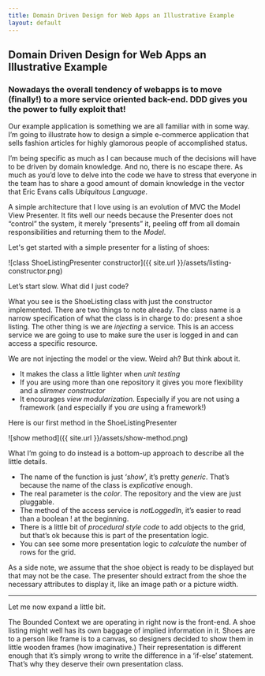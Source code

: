 ```yaml
---
title: Domain Driven Design for Web Apps an Illustrative Example
layout: default
---
```

## Domain Driven Design for Web Apps an Illustrative Example

### Nowadays the overall tendency of webapps is to move (finally!) to a more service oriented back-end. DDD gives you the power to fully exploit that!

Our example application is something we are all familiar with in some way. I’m going to illustrate how to design a simple e-commerce application that sells fashion articles for highly glamorous people of accomplished status.

I’m being specific as much as I can because much of the decisions will have to be driven by domain knowledge. And no, there is no escape there. As much as you’d love to delve into the code we have to stress that everyone in the team has to share a good amount of domain knowledge in the vector that Eric Evans calls *Ubiquitous Language*.

A simple architecture that I love using is an evolution of MVC the Model View Presenter. It fits well our needs because the Presenter does not “control” the system, it merely “presents” it, peeling off from all domain responsibilities and returning them to the *Model*.

Let's get started with a simple presenter for a listing of shoes:

![class ShoeListingPresenter constructor]({{ site.url }}/assets/listing-constructor.png)

Let’s start slow. What did I just code?

What you see is the ShoeListing class with just the constructor implemented. There are two things to note already. The class name is a narrow specification of what the class is in charge to do: present a shoe listing. The other thing is we are *injecting* a service. This is an access service we are going to use to make sure the user is logged in and can access a specific resource.

We are not injecting the model or the view. Weird ah? But think about it.

 - It makes the class a little lighter when *unit testing*
 - If you are using more than one repository it gives you more flexibility and a *slimmer constructor*
 - It encourages *view modularization*. Especially if you are not using a framework (and especially if you *are* using a framework!)

Here is our first method in the ShoeListingPresenter

![show method]({{ site.url }}/assets/show-method.png)

What I’m going to do instead is a bottom-up approach to describe all the little details.

 - The name of the function is just ‘_show_’, it’s pretty *generic*. That’s because the name of the class is *explicative* enough.
 - The real parameter is the *color*. The repository and the view are just pluggable.
 - The method of the access service is *notLoggedIn*, it’s easier to read than a boolean ! at the beginning.
 - There is a little bit of *procedural style code* to add objects to the grid, but that’s ok because this is part of the presentation logic.
 - You can see some more presentation logic to *calculate* the number of rows for the grid.

As a side note, we assume that the shoe object is ready to be displayed but that may not be the case. The presenter should extract from the shoe the necessary attributes to display it, like an image path or a picture width.

---

Let me now expand a little bit.

The Bounded Context we are operating in right now is the front-end. A shoe listing might well has its own baggage of implied information in it. Shoes are to a person like frame is to a canvas, so designers decided to show them in little wooden frames (how imaginative.) Their representation is different enough that it’s simply wrong to write the difference in a ‘if-else’ statement. That’s why they deserve their own presentation class.